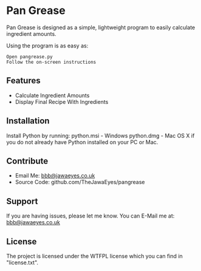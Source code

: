 Pan Grease
===========

Pan Grease is designed as a simple, lightweight program to easily calculate ingredient amounts.

Using the program is as easy as:

    Open pangrease.py
    Follow the on-screen instructions

Features
--------

- Calculate Ingredient Amounts
- Display Final Recipe With Ingredients

Installation
------------

Install Python by running:
	python.msi - Windows
	python.dmg - Mac OS X
if you do not already have Python installed on your PC or Mac.

Contribute
----------
- Email Me: bbb@jawaeyes.co.uk
- Source Code: github.com/TheJawaEyes/pangrease

Support
-------

If you are having issues, please let me know.
You can E-Mail me at: bbb@jawaeyes.co.uk

License
-------

The project is licensed under the WTFPL license which you can find in "license.txt".
